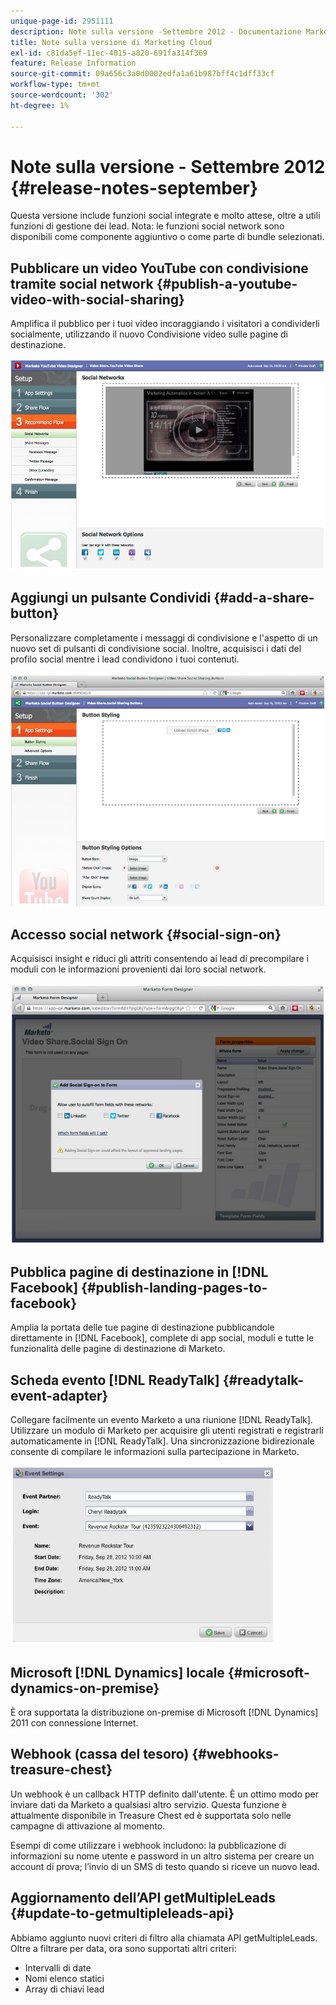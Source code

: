 ```yaml
---
unique-page-id: 2951111
description: Note sulla versione -Settembre 2012 - Documentazione Marketo - Documentazione del prodotto
title: Note sulla versione di Marketing Cloud
exl-id: c81da5ef-11ec-4015-a820-691fa314f369
feature: Release Information
source-git-commit: 09a656c3a0d0002edfa1a61b987bff4c1dff33cf
workflow-type: tm+mt
source-wordcount: '302'
ht-degree: 1%

---
```


# Note sulla versione - Settembre 2012 {#release-notes-september}

Questa versione include funzioni social integrate e molto attese, oltre a utili funzioni di gestione dei lead. Nota: le funzioni social network sono disponibili come componente aggiuntivo o come parte di bundle selezionati.

## Pubblicare un video YouTube con condivisione tramite social network {#publish-a-youtube-video-with-social-sharing}

Amplifica il pubblico per i tuoi video incoraggiando i visitatori a condividerli socialmente, utilizzando il nuovo Condivisione video sulle pagine di destinazione.

![](assets/image2014-9-23-10-3a39-3a21.png)

## Aggiungi un pulsante Condividi {#add-a-share-button}

Personalizzare completamente i messaggi di condivisione e l&#39;aspetto di un nuovo set di pulsanti di condivisione social. Inoltre, acquisisci i dati del profilo social mentre i lead condividono i tuoi contenuti.

![](assets/image2014-9-23-10-3a39-3a46.png)

## Accesso social network {#social-sign-on}

Acquisisci insight e riduci gli attriti consentendo ai lead di precompilare i moduli con le informazioni provenienti dai loro social network.

![](assets/image2014-9-23-10-3a40-3a2.png)

## Pubblica pagine di destinazione in [!DNL Facebook] {#publish-landing-pages-to-facebook}

Amplia la portata delle tue pagine di destinazione pubblicandole direttamente in [!DNL Facebook], complete di app social, moduli e tutte le funzionalità delle pagine di destinazione di Marketo.

## Scheda evento [!DNL ReadyTalk] {#readytalk-event-adapter}

Collegare facilmente un evento Marketo a una riunione [!DNL ReadyTalk]. Utilizzare un modulo di Marketo per acquisire gli utenti registrati e registrarli automaticamente in [!DNL ReadyTalk]. Una sincronizzazione bidirezionale consente di compilare le informazioni sulla partecipazione in Marketo.

![](assets/image2014-9-23-10-3a40-3a16.png)

## Microsoft [!DNL Dynamics] locale {#microsoft-dynamics-on-premise}

È ora supportata la distribuzione on-premise di Microsoft [!DNL Dynamics] 2011 con connessione Internet.

## Webhook (cassa del tesoro) {#webhooks-treasure-chest}

Un webhook è un callback HTTP definito dall&#39;utente. È un ottimo modo per inviare dati da Marketo a qualsiasi altro servizio. Questa funzione è attualmente disponibile in Treasure Chest ed è supportata solo nelle campagne di attivazione al momento.

Esempi di come utilizzare i webhook includono: la pubblicazione di informazioni su nome utente e password in un altro sistema per creare un account di prova; l’invio di un SMS di testo quando si riceve un nuovo lead.

## Aggiornamento dell’API getMultipleLeads {#update-to-getmultipleleads-api}

Abbiamo aggiunto nuovi criteri di filtro alla chiamata API getMultipleLeads. Oltre a filtrare per data, ora sono supportati altri criteri:

* Intervalli di date
* Nomi elenco statici
* Array di chiavi lead
